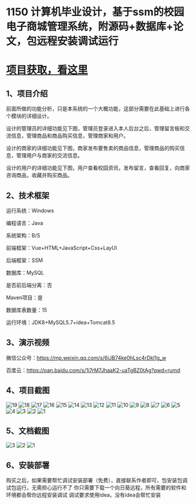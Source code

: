 # 1150 计算机毕业设计，基于ssm的校园电子商城管理系统，附源码+数据库+论文，包远程安装调试运行

# [项目获取，看这里](https://mbd.pub/o/bread/mbd-YZWTk5lqZA== "项目获取，看这里")

## 1、项目介绍

前面所做的功能分析，只是本系统的一个大概功能，这部分需要在此基础上进行各个模块的详细设计。

设计的管理员的详细功能见下图，管理员登录进入本人后台之后，管理留言板和交流信息，管理商品和商品购买信息，管理商家和用户。

设计的商家的详细功能见下图，商家发布要售卖的商品信息，管理商品的购买信息，管理用户与商家的交流信息。

设计的用户的详细功能见下图，用户查看校园资讯，发布留言，查看回复，向商家咨询商品，收藏并购买商品。


## 2、技术框架

运行系统：Windows

编程语言：Java

系统架构：B/S

前端框架：Vue+HTML+JavaScript+Css+LayUI

后端框架：SSM

数据库：MySQL

是否前后端分离：否

Maven项目：是

数据库表数量：15

运行环境：JDK8+MySQL5.7+idea+Tomcat8.5

## 3、演示视频

微信公众号：https://mp.weixin.qq.com/s/6iJB74ke0hLsc4rDkl1g_w

百度云：https://pan.baidu.com/s/1i7rM7JhaaK2-uaTgBZ0tAg?pwd=rumd

## 4、项目截图  

![19](https://javabscode.github.io/picx-images-hosting/1150-计算机毕业设计-基于ssm的校园电子商城管理系统-附源码+数据库+论文-包远程安装调试运行-运行截图/19.webp)
![18](https://javabscode.github.io/picx-images-hosting/1150-计算机毕业设计-基于ssm的校园电子商城管理系统-附源码+数据库+论文-包远程安装调试运行-运行截图/18.webp)
![17](https://javabscode.github.io/picx-images-hosting/1150-计算机毕业设计-基于ssm的校园电子商城管理系统-附源码+数据库+论文-包远程安装调试运行-运行截图/17.webp)
![16](https://javabscode.github.io/picx-images-hosting/1150-计算机毕业设计-基于ssm的校园电子商城管理系统-附源码+数据库+论文-包远程安装调试运行-运行截图/16.webp)
![15](https://javabscode.github.io/picx-images-hosting/1150-计算机毕业设计-基于ssm的校园电子商城管理系统-附源码+数据库+论文-包远程安装调试运行-运行截图/15.webp)
![14](https://javabscode.github.io/picx-images-hosting/1150-计算机毕业设计-基于ssm的校园电子商城管理系统-附源码+数据库+论文-包远程安装调试运行-运行截图/14.webp)
![13](https://javabscode.github.io/picx-images-hosting/1150-计算机毕业设计-基于ssm的校园电子商城管理系统-附源码+数据库+论文-包远程安装调试运行-运行截图/13.webp)
![12](https://javabscode.github.io/picx-images-hosting/1150-计算机毕业设计-基于ssm的校园电子商城管理系统-附源码+数据库+论文-包远程安装调试运行-运行截图/12.webp)
![11](https://javabscode.github.io/picx-images-hosting/1150-计算机毕业设计-基于ssm的校园电子商城管理系统-附源码+数据库+论文-包远程安装调试运行-运行截图/11.webp)
![10](https://javabscode.github.io/picx-images-hosting/1150-计算机毕业设计-基于ssm的校园电子商城管理系统-附源码+数据库+论文-包远程安装调试运行-运行截图/10.webp)
![9](https://javabscode.github.io/picx-images-hosting/1150-计算机毕业设计-基于ssm的校园电子商城管理系统-附源码+数据库+论文-包远程安装调试运行-运行截图/9.webp)
![8](https://javabscode.github.io/picx-images-hosting/1150-计算机毕业设计-基于ssm的校园电子商城管理系统-附源码+数据库+论文-包远程安装调试运行-运行截图/8.webp)
![7](https://javabscode.github.io/picx-images-hosting/1150-计算机毕业设计-基于ssm的校园电子商城管理系统-附源码+数据库+论文-包远程安装调试运行-运行截图/7.webp)
![6](https://javabscode.github.io/picx-images-hosting/1150-计算机毕业设计-基于ssm的校园电子商城管理系统-附源码+数据库+论文-包远程安装调试运行-运行截图/6.webp)
![5](https://javabscode.github.io/picx-images-hosting/1150-计算机毕业设计-基于ssm的校园电子商城管理系统-附源码+数据库+论文-包远程安装调试运行-运行截图/5.webp)
![4](https://javabscode.github.io/picx-images-hosting/1150-计算机毕业设计-基于ssm的校园电子商城管理系统-附源码+数据库+论文-包远程安装调试运行-运行截图/4.webp)
![3](https://javabscode.github.io/picx-images-hosting/1150-计算机毕业设计-基于ssm的校园电子商城管理系统-附源码+数据库+论文-包远程安装调试运行-运行截图/3.webp)
![2](https://javabscode.github.io/picx-images-hosting/1150-计算机毕业设计-基于ssm的校园电子商城管理系统-附源码+数据库+论文-包远程安装调试运行-运行截图/2.webp)
![1](https://javabscode.github.io/picx-images-hosting/1150-计算机毕业设计-基于ssm的校园电子商城管理系统-附源码+数据库+论文-包远程安装调试运行-运行截图/1.webp)

















## 5、文档截图

![3](https://javabscode.github.io/picx-images-hosting/1150-计算机毕业设计-基于ssm的校园电子商城管理系统-附源码+数据库+论文-包远程安装调试运行-文档截图/3.webp)
![2](https://javabscode.github.io/picx-images-hosting/1150-计算机毕业设计-基于ssm的校园电子商城管理系统-附源码+数据库+论文-包远程安装调试运行-文档截图/2.webp)
![1](https://javabscode.github.io/picx-images-hosting/1150-计算机毕业设计-基于ssm的校园电子商城管理系统-附源码+数据库+论文-包远程安装调试运行-文档截图/1.webp)


## 6、安装部署

购买之后，如果需要帮忙调试安装部署（免费），直接联系作者即可，包安装包调试包运行，无需担心运行不了
你只需要下载一个向日葵远程，所有需要的软件和环境都会帮你远程安装调试
调试要求使用idea，没有idea会帮忙安装
